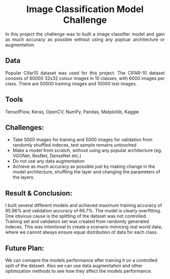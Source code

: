 <h1 align='center'>Image Classification Model Challenge</h1>
<p align='justify'>
In this project the challenge was to built a image classifier model and gain as much accuracy as possible without using any popluar architecture or augmentation.
</p>

## Data
<p align='justify'>
Popular Cifar10 dataset was used for this project. The CIFAR-10 dataset consists of 60000 32x32 colour images in 10 classes, with 6000 images per class. There are 50000 training images and 10000 test images.
</p>

## Tools
TensofFlow, Keras, OpenCV, NumPy, Pandas, Matplotlib, Kaggle

## Challenges: 
- Take 5000 images for training and 5000 images for validation from randomly shuffled indeces, test sample remains untouched
- Make a model from scratch, without using any popular architecture (eg. VGGNet, ResNet, DenseNet etc.) 
- Do not use any data augmentation
- Achieve as much accuracy as possible just by making change in the model architecture, shuffling the layer and changing the parameters of the layers.

## Result & Conclusion:
I built several different models and achieved maximum training accuracy of 95.96% and validation accuracy of 66.7%. The model is clearly overfitting. One obvious cause is the splitting of the dataset was not controlled. Training set and validation set was created from randomly generated indeces. This was intentional to create a scenario mimicing real world data, where we cannot always ensure equal distribution of data for each class.

## Future Plan:
We can comapre the models performance after training it on a controlled split of the dataset. Also we can use data augmentation and other optimization methods to see how they affect the models performance.

